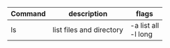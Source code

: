 | Command | description | flags |
| ------- | ----------- | ----- |
| ls      | list files and directory | -a list all <br> -l long |
